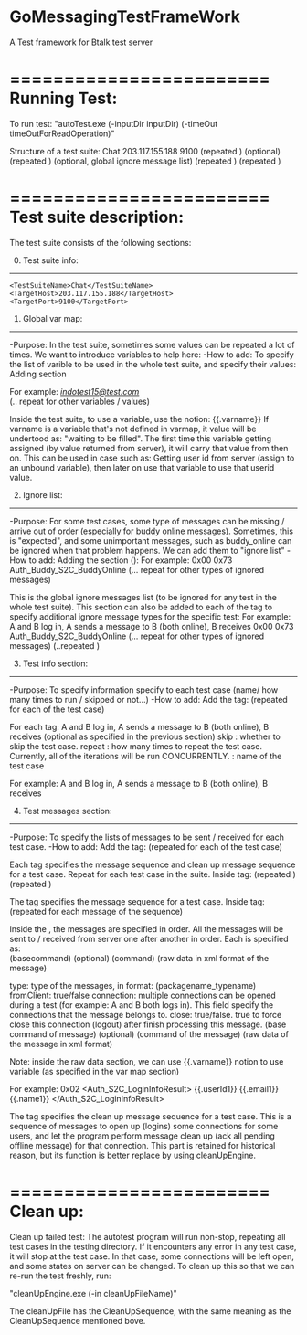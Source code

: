 GoMessagingTestFrameWork
========================

A Test framework for Btalk test server


========================
Running Test:
========================
To run test:
"autoTest.exe (-inputDir inputDir) (-timeOut timeOutForReadOperation)"

Structure of a test suite:
<TestSuite>
	<TestSuiteName>Chat</TestSuiteName>
	<TargetHost>203.117.155.188</TargetHost>
	<TargetPort>9100</TargetPort>
	<VarMap>(repeated <Var></Var>)</VarMap> (optional)
	<IgnoreMessages>(repeated <Message></Message>)</IgnoreMessages> (optional, global ignore message list)
	<ListTest>
		(repeated <TestInfo></TestInfo>)
	</ListTest>
	<Tests>
		(repeated <Test></Test>)
	</Tests>
</TestSuite>

========================
Test suite description:
========================
The test suite consists of the following sections:

0. Test suite info:
---------------------
	<TestSuiteName>Chat</TestSuiteName>
	<TargetHost>203.117.155.188</TargetHost>
	<TargetPort>9100</TargetPort>


1. Global var map:
---------------------
-Purpose:
In the test suite, sometimes some values can be repeated a lot of times. We want to introduce variables to help here:
-How to add:
To specify the list of varible to be used in the whole test suite, and specify their values:
Adding section <VarMap></VarMap>

For example:
<VarMap>
	<!-- to define a var name: email1, with value: indotest15@test.com-->
	<Var name="email1">
		<Value>indotest15@test.com</Value>
	</Var>	
	(.. repeat <Var> </Var> for other variables / values)
</VarMap>

Inside the test suite, to use a variable, use the notion: {{.varname}} 
If varname is a variable that's not defined in varmap, it value will be undertood as: "waiting to be filled". 
The first time this variable getting assigned (by value returned from server), it will carry that value from then on.
This can be used in case such as: Getting user id from server (assign to an unbound variable), then later on use that variable to use that userid value.

2. Ignore list:
---------------------
-Purpose:
For some test cases, some type of messages can be missing / arrive out of order (especially for buddy online messages).
Sometimes, this is "expected", and some unimportant messages, such as buddy_online can be ignored when that problem happens. We can add them to "ignore list"
-How to add:
Adding the section (<IgnoreMessage></IgnoreMessage>):
For example:
<IgnoreMessages>
	<!-- to ignore buddy online message (base command = 0x00, command = 115 = 0x73)-->
	<Message>
		<BaseCommand>0x00</BaseCommand>
		<Command>0x73</Command>
		<MessageType>Auth_Buddy_S2C_BuddyOnline</MessageType>
	</Message>
	(... repeat <Message></Message> for other types of ignored messages)
</IgnoreMessages>

This is the global ignore messages list (to be ignored for any test in the whole test suite).
This section can also be added to each of the <TestInfo> tag to specify additional ignore message types for the specific test:
For example:
<ListTest>
	<TestInfo skip="false" repeat="1">
		<Name>A and B log in, A sends a message to B (both online), B receives</Name>
		<IgnoreMessages>
			<Message>
				<BaseCommand>0x00</BaseCommand>
				<Command>0x73</Command>
				<MessageType>Auth_Buddy_S2C_BuddyOnline</MessageType>
			</Message>
			(... repeat <Message></Message> for other types of ignored messages)
		</IgnoreMessages>
	</TestInfo>
	(..repeated <TestInfo></TestInfo>)
</ListTest>

3. Test info section:
---------------------
-Purpose:
To specify information specify to each test case (name/ how many times to run / skipped or not...)
-How to add:
Add the tag: 
<ListTest>
	(repeated <TestInfo></TestInfo> for each of the test case)
</ListTest>

For each <TestInfo> tag:
<TestInfo skip="false" repeat="1">
	<Name>A and B log in, A sends a message to B (both online), B receives</Name>
	(optional <IgnoreMessages></IgnoreMessages> as specified in the previous section)
</TestInfo>
skip : whether to skip the test case.
repeat : how many times to repeat the test case. Currently, all of the iterations will be run CONCURRENTLY.
<Name></Name>: name of the test case

For example:
<ListTest>
	<!--specify a test case that will not be skipped, is run only once, with a specific name-->
	<TestInfo skip="false" repeat="1">
		<Name>A and B log in, A sends a message to B (both online), B receives</Name>
	</TestInfo>
</ListTest>
	
4. Test messages section:
---------------------
-Purpose:
To specify the lists of messages to be sent / received for each test case.
-How to add:
Add the tag: 
<Tests>
	(repeated <Test></Tests> for each of the test case)
</Tests>

Each <Test> tag specifies the message sequence and clean up message sequence for a test case. Repeat for each test case in the suite.
Inside <Test> tag:
	<Test>
		<MessageSequence>
			(repeated <Message></Message>)
		</MessageSequence>
		<CleanUpSequence>
			(repeated <Message></Message>)
		</CleanUpSequence>
	</Test>

The <MessageSequence> tag specifies the message sequence for a test case. 
Inside <MessageSequence> tag:
	<MessageSequence>
		(repeated <Message></Message> for each message of the sequence)
	</MessageSequence>

Inside the <MessageSequence>, the messages are specified in order. All the messages will be sent to / received from server one after another in order.
Each <Message> is specified as:
<Message type="Auth_C2S_LoginInfo" fromClient="true" connection="1" close="true">		
	<BaseCommand>(basecommand)</BaseCommand> (optional)
	<Command>(command)</Command>
	<Data>
		(raw data in xml format of the message)
	</Data>
</Message>

type: type of the messages, in format: (packagename_typename)
fromClient: true/false
connection: multiple connections can be opened during a test (for example: A and B both logs in). This field specify the connections that the message belongs to.
close: true/false. true to force close this connection (logout) after finish processing this message.
<BaseCommand>(base command of message)</BaseCommand> (optional)
<Command>(command of the message)</Command>
<Data>
	(raw data of the message in xml format)
</Data>

Note: inside the raw data section, we can use {{.varname}} notion to use variable (as specified in the var map section)

For example:
<Message type="Auth_S2C_LoginUserInfo" fromClient="false">
	<Command>0x02</Command>
	<Data>
		<Auth_S2C_LoginInfoResult>
			<MyInfo>
				<UserId>{{.userId1}}</UserId>
				<Name>{{.email1}}</Name>						
				<NickName>{{.name1}}</NickName>
			</MyInfo>
		</Auth_S2C_LoginInfoResult>
	</Data>
</Message>

The <CleanUpSequence> tag specifies the clean up message sequence for a test case. This is a sequence of messages to open up (logins) some connections for some users, and let the program perform message clean up (ack all pending offline message) for that connection.
This part is retained for historical reason, but its function is better replace by using cleanUpEngine.

========================
Clean up:
========================
Clean up failed test:
The autotest program will run non-stop, repeating all test cases in the testing directory. If it encounters any error in any test case, it will stop at the test case.
In that case, some connections will be left open, and some states on server can be changed. To clean up this so that we can re-run the test freshly, run: 

"cleanUpEngine.exe (-in cleanUpFileName)"

The cleanUpFile has the CleanUpSequence, with the same meaning as the CleanUpSequence mentioned bove.